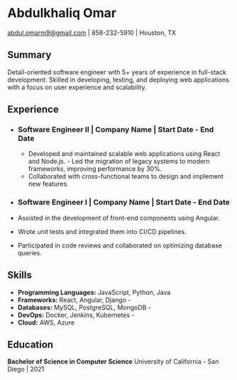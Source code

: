 
# Abdulkhaliq Omar

abdul.omarm9@gmail.com | 858-232-5910 | Houston, TX 

## Summary 
Detail-oriented software engineer with 5+ years of experience in full-stack development. Skilled in developing, testing, and deploying web applications with a focus on user experience and scalability. 

## Experience
- ### Software Engineer II | Company Name | Start Date - End Date
  -  Developed and maintained scalable web applications using React and Node.js. - Led the migration of legacy systems to modern frameworks, improving performance by 30%.
  -  Collaborated with cross-functional teams to design and implement new features.
      
- ### Software Engineer I | Company Name | Start Date - End Date
-  Assisted in the development of front-end components using Angular.
- Wrote unit tests and integrated them into CI/CD pipelines.
- Participated in code reviews and collaborated on optimizing database queries.

## Skills 
- **Programming Languages:** JavaScript, Python, Java
- **Frameworks:** React, Angular, Django -
- **Databases:** MySQL, PostgreSQL, MongoDB -
- **DevOps:** Docker, Jenkins, Kubernetes -
- **Cloud:** AWS, Azure
## Education 

**Bachelor of Science in Computer Science** University of California - San Diego | 2021

